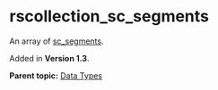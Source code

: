 # rscollection\_sc\_segments

An array of [sc\_segments](r_sc_segments.md#).

Added in **Version 1.3**.

**Parent topic:** [Data Types](../data_types/c_datatypes.md)

